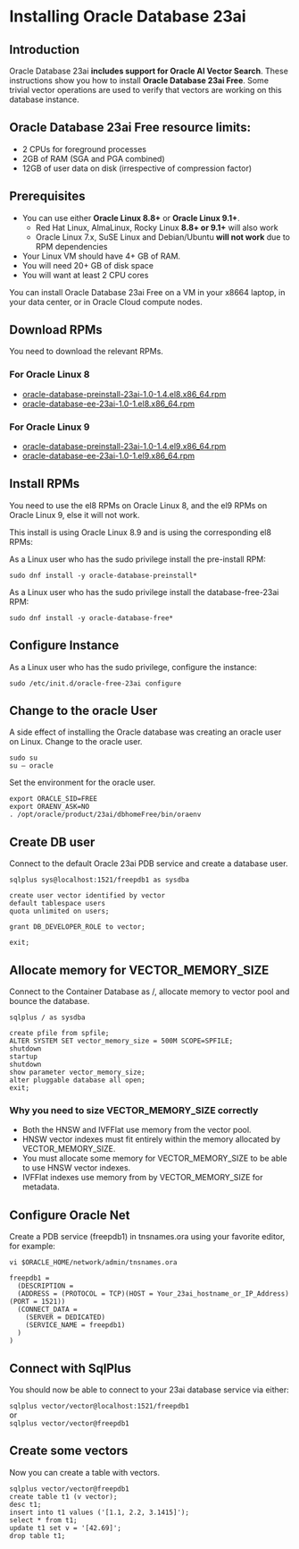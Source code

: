# Installing Oracle Database 23ai

## Introduction
Oracle Database 23ai **includes support for Oracle AI Vector Search**. These instructions show you how to install **Oracle Database 23ai Free**. Some trivial vector operations are used to verify that vectors are working on this database instance. 
 

## Oracle Database 23ai Free resource limits:
- 2 CPUs for foreground processes
- 2GB of RAM (SGA and PGA combined)
- 12GB of user data on disk (irrespective of compression factor)


## Prerequisites
- You can use either **Oracle Linux 8.8+** or **Oracle Linux 9.1+**.
  - Red Hat Linux, AlmaLinux, Rocky Linux **8.8+ or 9.1+** will also work
  - Oracle Linux 7.x, SuSE Linux and Debian/Ubuntu **will not work** due to RPM dependencies
- Your Linux VM should have 4+ GB of RAM.
- You will need 20+ GB of disk space
- You will want at least 2 CPU cores

You can install Oracle Database 23ai Free on a VM in your x8664 laptop, in your data center, or in Oracle Cloud compute nodes.


## Download RPMs
You need to download the relevant RPMs.

### For Oracle Linux 8
- [oracle-database-preinstall-23ai-1.0-1.4.el8.x86_64.rpm](https://yum.oracle.com/repo/OracleLinux/OL8/appstream/x86_64/getPackage/oracle-database-preinstall-23ai-1.0-2.el8.x86_64.rpm)
- [oracle-database-ee-23ai-1.0-1.el8.x86_64.rpm](https://download.oracle.com/otn-pub/otn_software/db-free/oracle-database-free-23ai-1.0-1.el8.x86_64.rpm)

### For Oracle Linux 9
- [oracle-database-preinstall-23ai-1.0-1.4.el9.x86_64.rpm](https://yum.oracle.com/repo/OracleLinux/OL9/appstream/x86_64/getPackage/oracle-database-preinstall-23ai-1.0-2.el9.x86_64.rpm)
- [oracle-database-ee-23ai-1.0-1.el9.x86_64.rpm](https://download.oracle.com/otn-pub/otn_software/db-free/oracle-database-free-23ai-1.0-1.el9.x86_64.rpm)


## Install RPMs
You need to use the el8 RPMs on Oracle Linux 8, and the el9 RPMs on Oracle Linux 9, else it will not work.

This install is using Oracle Linux 8.9 and is using the corresponding el8 RPMs:


As a Linux user who has the sudo privilege install the pre-install RPM:

`sudo dnf install -y oracle-database-preinstall*` 


As a Linux user who has the sudo privilege install the database-free-23ai RPM:

`sudo dnf install -y oracle-database-free*` 


## Configure Instance
As a Linux user who has the sudo privilege, configure the instance:

`sudo /etc/init.d/oracle-free-23ai configure` 


## Change to the oracle User
A side effect of installing the Oracle database was creating an oracle user on Linux.
Change to the oracle user.

`sudo su`  
`su – oracle`

Set the environment for the oracle user.

`export ORACLE_SID=FREE`  
`export ORAENV_ASK=NO`  
`. /opt/oracle/product/23ai/dbhomeFree/bin/oraenv` 



## Create DB user
Connect to the default Oracle 23ai PDB service and create a database user.

`sqlplus sys@localhost:1521/freepdb1 as sysdba`  

`create user vector identified by vector`  
`default tablespace users`   
`quota unlimited on users;`

`grant DB_DEVELOPER_ROLE to vector;`

`exit;`

## <a name="VECTOR_MEMORY_SIZE"></a> Allocate memory for VECTOR_MEMORY_SIZE
Connect to the Container Database as /, allocate memory to vector pool and bounce the database.

`sqlplus / as sysdba`  

`create pfile from spfile;`  
`ALTER SYSTEM SET vector_memory_size = 500M SCOPE=SPFILE;`   
`shutdown`  
`startup`  
`shutdown`  
`show parameter vector_memory_size;`  
`alter pluggable database all open;`  
`exit;`  

### Why you need to size VECTOR_MEMORY_SIZE correctly
- Both the HNSW and IVFFlat use memory from the vector pool.
- HNSW vector indexes must fit entirely within the memory allocated by VECTOR_MEMORY_SIZE.
- You must allocate some memory for VECTOR_MEMORY_SIZE to be able to use HNSW vector indexes.
- IVFFlat indexes use memory from by VECTOR_MEMORY_SIZE for metadata.


## Configure Oracle Net
Create a PDB service (freepdb1) in tnsnames.ora using your favorite editor, for example:

`vi $ORACLE_HOME/network/admin/tnsnames.ora`   


`freepdb1 =`  
`  (DESCRIPTION =`  
`  (ADDRESS = (PROTOCOL = TCP)(HOST = Your_23ai_hostname_or_IP_Address)(PORT = 1521))`  
`  (CONNECT_DATA =`  
`    (SERVER = DEDICATED)`  
`    (SERVICE_NAME = freepdb1)`  
`  )`  
`)`


## Connect with SqlPlus
You should now be able to connect to your 23ai database service via either:

`sqlplus vector/vector@localhost:1521/freepdb1`   
or  
`sqlplus vector/vector@freepdb1` 


## Create some vectors
Now you can create a table with vectors.

`sqlplus vector/vector@freepdb1`   
`create table t1 (v vector);`  
`desc t1;`  
`insert into t1 values ('[1.1, 2.2, 3.1415]');`  
`select * from t1;`  
`update t1 set v = '[42.69]';`  
`drop table t1;`





